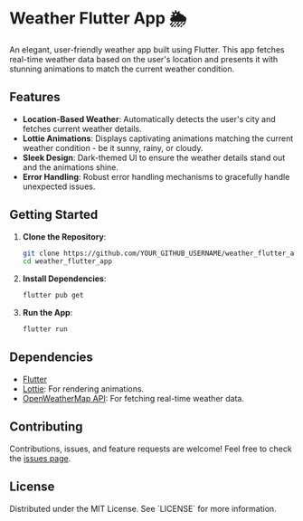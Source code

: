 # Weather Flutter App 🌦️

An elegant, user-friendly weather app built using Flutter. This app fetches real-time weather data based on the user's location and presents it with stunning animations to match the current weather condition.

## Features

- **Location-Based Weather**: Automatically detects the user's city and fetches current weather details.
- **Lottie Animations**: Displays captivating animations matching the current weather condition - be it sunny, rainy, or cloudy.
- **Sleek Design**: Dark-themed UI to ensure the weather details stand out and the animations shine.
- **Error Handling**: Robust error handling mechanisms to gracefully handle unexpected issues.


## Getting Started

1. **Clone the Repository**:
    ```bash
    git clone https://github.com/YOUR_GITHUB_USERNAME/weather_flutter_app.git
    cd weather_flutter_app
    ```

2. **Install Dependencies**:
    ```bash
    flutter pub get
    ```

3. **Run the App**:
    ```bash
    flutter run
    ```

## Dependencies

- [Flutter](https://flutter.dev/)
- [Lottie](https://pub.dev/packages/lottie): For rendering animations.
- [OpenWeatherMap API](https://openweathermap.org/api): For fetching real-time weather data.

## Contributing

Contributions, issues, and feature requests are welcome! Feel free to check the [issues page](#).

## License

Distributed under the MIT License. See \`LICENSE\` for more information.